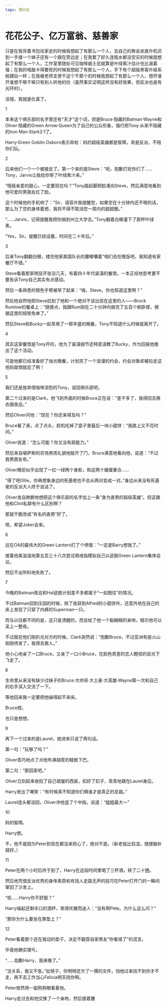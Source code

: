 ```yaml
---
tags: 黑历史
---
```


# 花花公子、亿万富翁、慈善家



只是在我背着书包往家走的时候我想起了有那么一个人，去自己的聚会坐直升机迟到一手搂一个妹子还有一个跟在旁边走；在我累了好久连瓶水都没空买的时候我想起了有那么一个人，工作室里随处可见咖啡威士忌就算是叶绿素汁估计也比渴着强；在我的电脑卡得要死的时候我想起了有那么一个人，手下有个超级黑客升级系统跟玩一样；在我被老师支使干这个干那个的时候我想起了有那么一个人，想开谁开谁想干嘛干嘛只有别人听他的份（虽然事实证明这样没有好效果，但反派也是有光环的）。

没错，我就是仇富了。





1

本来这个俱乐部的名字里还有“天才”这个词，但是Bruce·隐藏的Batman·Wayne和Oliver·隐藏的Green Arrow·Queen为了自己的公众形象，强行把Tony·从来不隐藏的Iron Man·Stark2:1了。

Harry·Green Goblin·Osborn表示弃权：妈的超级英雄都是智障，哥是反派，不陪你们玩。



2

后来他们一个一个被接走了。第一个来的是Steve：“呃，抱歉打扰你们了……Tony，Jarvis让我给你带了叶绿素汁来。”

“哦我亲爱的甜心，一定要现在吗？”Tony踮起脚把脸凑向Steve，然后满意地看到他可爱的男朋友红了脸。

这个时候他的手机响了：“Sir，请容许我提醒您，如果您在十分钟内还不喝的话，那么为了您的身体着想，我将不得不取消您一周内的甜甜圈。”

“……Jarvis，记得提醒我把你捐到州立大学去。”Tony翻着白眼灌下了那杯叶绿素。

“Yes，Sir。提醒已经设置，时间在二十年后。”



3

后来Tony翻翻白眼，搂住他家美国队长的腰嘟囔着“咱们去吃晚饭吧，我知道有家餐厅不错。”

Steve看着那家明显开张没几天，有着四十年代装潢的餐馆，一本正经地思考要不要告诉Tony自己其实有点感动。

然后一条熟悉的银色手臂被举了起来：“嗨，Steve。你也知道这里啊？”

然后他自然地把Steve拉到了他和一个绝对不该出现在这里的人——Brock Rumlow的餐桌上：“随便点，我跟Rum刚在二十分钟内做完了五百个俯卧撑，根据这里的规矩免单了。”

然后Steve和Bucky一起享用了一顿丰盛的晚餐，Tony不知道什么时候就离开了。



4

其实这家餐馆是Tony开的，他为了装潢细节还特意请教了Bucky，作为回报他推出了这个活动。

可是他都已经准备好了烛光晚餐，计划完了一个浪漫的约会，约会对象却被拉走这他妈就很尴尬了啊！



5

我们还是放弃借咖啡消愁的Tony，说回俱乐部吧。

第二个过来的是Clark，他飞到外面的时候Bruce正在说：“差不多了，我得回去换衣服夜巡。”

然后Oliver问他：“现在？你还来得及吗？”

Bruce看了表，点了点头，趁机吃掉了盘子里最后一块小甜饼：“我路上又不花时间。”

Oliver说道：“怎么可能？你又没有超能力。”

然后来自堪萨斯的农场男孩礼貌地敲开了门，Bruce满意地看向他，说道：“不过我男朋友有。”

Oliver眼前似乎出现了一红一绿两个身影，和这两个缓缓重合……

“得了吧Ollie，你再想象身边的死基佬也不会从两对变成一对。”身边从来没有死基佬的反派大人终于说话了。

Oliver发自肺腑地想把这个俱乐部的名字加上一条“身为直男的超级英雄”。但这跟他和Clint私聊有什么区别啊？

那就干脆改成“有名的直男”好了。

唔，希望Joker会来。



6

远在OA的最伟大的Green Lantern打了个喷嚏：“一定是Barry想我了。”

接着他美滋滋地第五百三十八次尝试用戒指模拟自己以逃脱Green Lantern集体会议。

然后不出所料地失败了。



7

今晚的Batman夜巡和Hal逃脱计划差不多都属于“一如既往”的情况。

不过Batman回到庄园的时候，除了收获到Alfred的小甜饼外，还意外地在自己的床上发现了只穿了内裤的Superman一只。

而与以往都不同的是，这只是清醒的，而且给了他一个黏糊糊的亲吻，暗示他可以呆上一整夜。

不过就在他们刚扒光对方的时候，Clark突然说：“抱歉Bruce，不过亚洲有座火山刚刚喷发了，我得去救人。”

他小心地亲了一口Bruce，又亲了一口小Bruce，在脸色奇差的恋人瞪视的目光下飞走了。



8

生命里从来没有缺少过妹子的Bruce·大帅哥·大土豪·大英雄·Wayne第一次和自己的右手深入交流了一下。

等他回来我一定要把他操得起不来床。

Bruce想。

也只是想想。



9

再下一个过来的是Laurel，她进来只说了两句话。

第一句：“玩够了吗？”

Oliver乖巧地点了点他布满胡茬的精致下巴。

第二句：“那回家吧。”

Oliver立刻起来收拾了自己褶皱的西装，扣好了扣子，乖乖地跟在Laurel身后。

Harry发出了嘲笑：“有时候真不知道你们俩谁才是真正的总裁。”

Laurel连头都没回，Oliver冲他竖了个中指，说道：“姐姐最大～”



10

妈的智障。

Harry想。

不，他不是因为Peter到现在都没来担心了，绝对不是。（新老版比较混，随便脑补就好。）



11

Peter在两个小时后终于到了，Harry在这段时间里喝了三杯酒，转了二十圈。

然后他凭借反派优秀的身体素质和有钱人走路无声的技巧在Peter打开门的一瞬间窜回了沙发上。

“呃……Harry你不舒服？”

Harry端起还剩半口的酒杯，笑得优雅而迷人：“没有啊Pete。为什么这么问？”

“那你为什么要坐在靠垫上？”



12

Peter看着那个还在晃动的垫子，决定不戳穿自家男友“你看错了”的谎言。

毕竟他确实理亏。

“……抱歉Harry，我来晚了。”

“没关系，我又不急。”扯犊子，你明明还欠了一摞的文件，怕他过来找不到你才不走，再不去工作当心Felicia明天挠你啊。

Peter依然用一副狗狗眼看着他。

Harry走过去和他交换了一个亲吻，然后搂着腰

